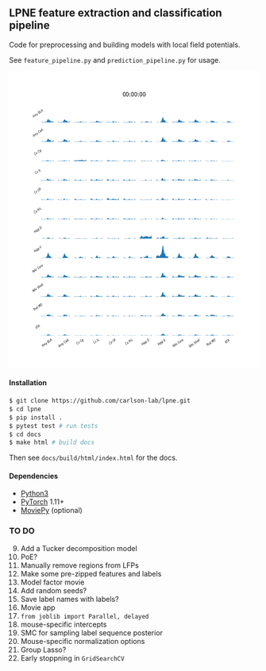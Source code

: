 ## LPNE feature extraction and classification pipeline

Code for preprocessing and building models with local field potentials.

See `feature_pipeline.py` and `prediction_pipeline.py` for usage.

<p align="center">
<img align="middle" src="example_cpsd.gif" width="600" height="600" />
</p>

#### Installation

```bash
$ git clone https://github.com/carlson-lab/lpne.git
$ cd lpne
$ pip install .
$ pytest test # run tests
$ cd docs
$ make html # build docs
```

Then see `docs/build/html/index.html` for the docs.

#### Dependencies
* [Python3](https://www.python.org/)
* [PyTorch](https://pytorch.org) 1.11+
* [MoviePy](https://github.com/Zulko/moviepy) (optional)


### TO DO
9. Add a Tucker decomposition model
10. PoE?
12. Manually remove regions from LFPs
21. Make some pre-zipped features and labels
23. Model factor movie
26. Add random seeds?
28. Save label names with labels?
31. Movie app
32. `from joblib import Parallel, delayed`
34. mouse-specific intercepts
36. SMC for sampling label sequence posterior
37. Mouse-specific normalization options
41. Group Lasso?
42. Early stoppning in `GridSearchCV`

